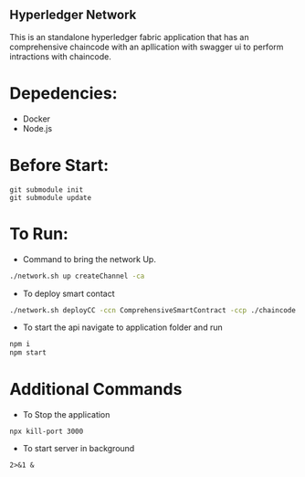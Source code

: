 ## Hyperledger Network
This is an standalone hyperledger fabric application that has an comprehensive chaincode with an apllication with swagger ui to perform intractions with chaincode.

# Depedencies:
- Docker
- Node.js

# Before Start:
```
git submodule init
git submodule update
```

# To Run:
- Command to bring the network Up. 
```bash
./network.sh up createChannel -ca
```
- To deploy smart contact 
```bash
./network.sh deployCC -ccn ComprehensiveSmartContract -ccp ./chaincode -ccl javascript
```
- To start the api navigate to application folder and run
```bash
npm i
npm start
```

# Additional Commands
- To Stop the application
```
npx kill-port 3000
```
- To start server in background
```
2>&1 &
```
